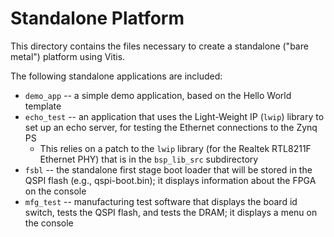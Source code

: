 # Standalone Platform

This directory contains the files necessary to create a standalone ("bare metal") platform using Vitis.

The following standalone applications are included:

  * `demo_app` -- a simple demo application, based on the Hello World template
  * `echo_test` -- an application that uses the Light-Weight IP (`lwip`) library to set up an echo server, for testing the Ethernet connections to the Zynq PS
    * This relies on a patch to the `lwip` library (for the Realtek RTL8211F Ethernet PHY) that is in the `bsp_lib_src` subdirectory
  * `fsbl` -- the standalone first stage boot loader that will be stored in the QSPI flash (e.g., qspi-boot.bin); it displays information about the FPGA on the console
  * `mfg_test` -- manufacturing test software that displays the board id switch, tests the QSPI flash, and tests the DRAM; it displays a menu on the console
